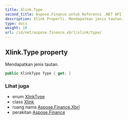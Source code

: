 ```yaml
---
title: Xlink.Type
second_title: Aspose.Finance untuk Referensi .NET API
description: Xlink Properti. Mendapatkan jenis tautan.
type: docs
weight: 10
url: /id/net/aspose.finance.xbrl/xlink/type/
---
```

## Xlink.Type property

Mendapatkan jenis tautan.

```csharp
public XlinkType Type { get; }
```

### Lihat juga

* enum [XlinkType](../../xlinktype/)
* class [Xlink](../)
* ruang nama [Aspose.Finance.Xbrl](../../xlink/)
* perakitan [Aspose.Finance](../../../)


